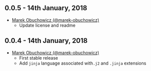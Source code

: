 ## 0.0.5 - 14th January, 2018

* [Marek Obuchowicz (@marek-obuchowicz)](https://github.com/marek-obuchowicz)
    * Update license and readme


## 0.0.4 - 14th January, 2018

* [Marek Obuchowicz (@marek-obuchowicz)](https://github.com/marek-obuchowicz)
    * First stable release
    * Add `jinja` language associated with`.j2` and `.jinja` extensions
